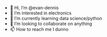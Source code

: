 - 👋 Hi, I’m @evan-dennis
- 👀 I’m interested in electronics
- 🌱 I’m currently learning data science/python
- 💞️ I’m looking to collaborate on anything
- 📫 How to reach me I dunno

<!---
evan-dennis/evan-dennis is a ✨ special ✨ repository because its `README.md` (this file) appears on your GitHub profile.
You can click the Preview link to take a look at your changes.
--->
